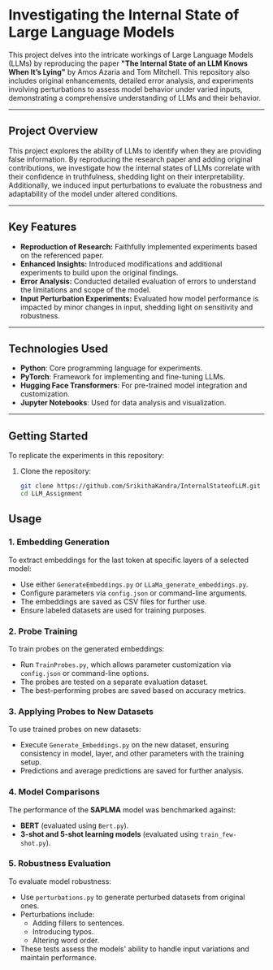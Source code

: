 # Investigating the Internal State of Large Language Models  

This project delves into the intricate workings of Large Language Models (LLMs) by reproducing the paper **"The Internal State of an LLM Knows When It’s Lying"** by Amos Azaria and Tom Mitchell. This repository also includes original enhancements, detailed error analysis, and experiments involving perturbations to assess model behavior under varied inputs, demonstrating a comprehensive understanding of LLMs and their behavior.  

---

## Project Overview  
This project explores the ability of LLMs to identify when they are providing false information. By reproducing the research paper and adding original contributions, we investigate how the internal states of LLMs correlate with their confidence in truthfulness, shedding light on their interpretability. Additionally, we induced input perturbations to evaluate the robustness and adaptability of the model under altered conditions.  

---

## Key Features  
- **Reproduction of Research:** Faithfully implemented experiments based on the referenced paper.  
- **Enhanced Insights:** Introduced modifications and additional experiments to build upon the original findings.  
- **Error Analysis:** Conducted detailed evaluation of errors to understand the limitations and scope of the model.  
- **Input Perturbation Experiments:** Evaluated how model performance is impacted by minor changes in input, shedding light on sensitivity and robustness.  

---

## Technologies Used  
- **Python**: Core programming language for experiments.  
- **PyTorch**: Framework for implementing and fine-tuning LLMs.  
- **Hugging Face Transformers**: For pre-trained model integration and customization.  
- **Jupyter Notebooks**: Used for data analysis and visualization.  

---

## Getting Started  
To replicate the experiments in this repository:  
1. Clone the repository:  
   ```bash
   git clone https://github.com/SrikithaKandra/InternalStateofLLM.git
   cd LLM_Assignment

## Usage

### 1. **Embedding Generation**
To extract embeddings for the last token at specific layers of a selected model:
- Use either `GenerateEmbeddings.py` or `LLaMa_generate_embeddings.py`.
- Configure parameters via `config.json` or command-line arguments.
- The embeddings are saved as CSV files for further use.
- Ensure labeled datasets are used for training purposes.

### 2. **Probe Training**
To train probes on the generated embeddings:
- Run `TrainProbes.py`, which allows parameter customization via `config.json` or command-line options.
- The probes are tested on a separate evaluation dataset.
- The best-performing probes are saved based on accuracy metrics.

### 3. **Applying Probes to New Datasets**
To use trained probes on new datasets:
- Execute `Generate_Embeddings.py` on the new dataset, ensuring consistency in model, layer, and other parameters with the training setup.
- Predictions and average predictions are saved for further analysis.

### 4. **Model Comparisons**
The performance of the **SAPLMA** model was benchmarked against:
- **BERT** (evaluated using `Bert.py`).
- **3-shot and 5-shot learning models** (evaluated using `train_few-shot.py`).

### 5. **Robustness Evaluation**
To evaluate model robustness:
- Use `perturbations.py` to generate perturbed datasets from original ones.
- Perturbations include:
  - Adding fillers to sentences.
  - Introducing typos.
  - Altering word order.
- These tests assess the models' ability to handle input variations and maintain performance.
